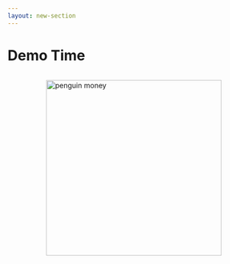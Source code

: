 ```yaml
---
layout: new-section
---
```


# Demo Time

<div style="display: flex; justify-content: center; margin-top: 2rem;">
  <img src="https://media.giphy.com/media/68VekAT4pHCblnyB3Z/giphy.gif" alt="penguin money" width="350"/>
</div>